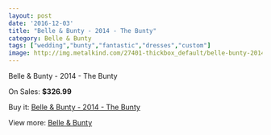 ```yaml
---
layout: post
date: '2016-12-03'
title: "Belle & Bunty - 2014 - The Bunty"
category: Belle & Bunty
tags: ["wedding","bunty","fantastic","dresses","custom"]
image: http://img.metalkind.com/27401-thickbox_default/belle-bunty-2014-the-bunty.jpg
---
```

Belle & Bunty - 2014 - The Bunty

On Sales: **$326.99**
<a href="https://www.metalkind.com/en/belle-bunty/10348-belle-bunty-2014-the-bunty.html"><amp-img layout="responsive" width="600" height="600" src="//img.metalkind.com/27401-thickbox_default/belle-bunty-2014-the-bunty.jpg" alt="Belle & Bunty - 2014 - The Bunty 0" /></a>

Buy it: [Belle & Bunty - 2014 - The Bunty](https://www.metalkind.com/en/belle-bunty/10348-belle-bunty-2014-the-bunty.html "Belle & Bunty - 2014 - The Bunty")

View more: [Belle & Bunty](https://www.metalkind.com/en/20-belle--bunty "Belle & Bunty")